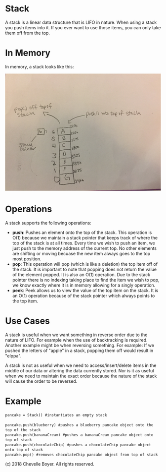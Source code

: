 # Stack

A stack is a linear data structure that is LIFO in nature. When using a stack you push items into it. If you ever want to use those items, you can only take them off from the top.

# In Memory

In memory, a stack looks like this:

![Image of Stack in Memory](images/stack.jpg)

# Operations

A stack supports the following operations:

* **push**: Pushes an element onto the top of the stack. This operation is O(1) because we maintain a stack pointer that keeps track of where the top of the stack is at all times. Every time we wish to push an item, we just push to the memory address of the current top. No other elements are shifting or moving becuase the new item always goes to the top most position.
* **pop**: This operation will pop (which is like a deletion) the top item off of the stack. It is important to note that popping does not return the value of the element popped. It is also an O(1) operation. Due to the stack pointer there is no indexing taking place to find the item we wish to pop, we know exactly where it is in memory allowing for a singly operation. 
* **peek**: Peek allows us to view the value of the top item on the stack. It is an O(1) operation because of the stack pointer which always points to the top item.

# Use Cases

A stack is useful when we want something in reverse order due to the nature of LIFO. For example when the use of backtracking is required. Another example might be when reversing something. For example: If we pushed the letters of "apple" in a stack, popping them off would result in "elppa".

A stack is not as useful when we need to access/insert/delete items in the middle of our data or altering the data currently stored. Nor is it as useful when we need to maintain the exact order because the nature of the stack will cause the order to be reversed.

# Example

```
pancake = Stack() #instantiates an empty stack

pancake.push(blueberry) #pushes a blueberry pancake object onto the top of the stack
pancake.push(bananaCream) #pushes a bananaCream pancake object onto top of stack
pancake.push(chocolateChip) #pushes a chocolateChip pancake object onto top of stack
pancake.pop() #removes chocolateChip pancake object from top of stack
```

(c) 2018 Chevelle Boyer. All rights reserved.
